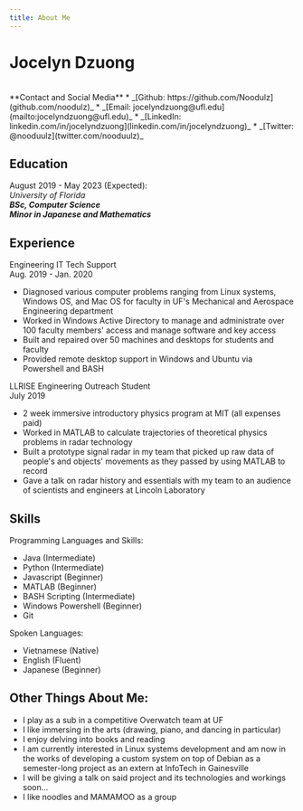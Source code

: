 ```yaml
---
title: About Me
---
```


**Jocelyn Dzuong**
==============
<br/>
**Contact and Social Media**
* _[Github: https://github.com/Noodulz](github.com/noodulz)_
* _[Email: jocelyndzuong@ufl.edu](mailto:jocelyndzuong@ufl.edu)_
* _[LinkedIn: linkedin.com/in/jocelyndzuong](linkedin.com/in/jocelyndzuong)_
* _[Twitter: @nooduulz](twitter.com/nooduulz)_

**Education**
---------
August 2019 - May 2023 (Expected):<br/>  _University of Florida_<br/>  **_BSc, Computer Science_**<br/>**_Minor in Japanese and Mathematics_**

**Experience**
----------
Engineering IT Tech Support <br/>Aug. 2019 - Jan. 2020<br/>
* Diagnosed various computer problems ranging from Linux systems, Windows OS, and Mac OS for faculty in UF's Mechanical and Aerospace Engineering department
* Worked in Windows Active Directory to manage and administrate over 100 faculty members' access and manage software and key access
* Built and repaired over 50 machines and desktops for students and faculty
* Provided remote desktop support in Windows and Ubuntu via Powershell and BASH

LLRISE Engineering Outreach Student<br/>July 2019<br/>
* 2 week immersive introductory physics program at MIT (all expenses paid)
* Worked in MATLAB to calculate trajectories of theoretical physics problems in radar technology 
* Built a prototype signal radar in my team that picked up raw data of people's and objects' movements as they passed by using MATLAB to record
* Gave a talk on radar history and essentials with my team to an audience of scientists and engineers at Lincoln Laboratory 

**Skills**
---------------
Programming Languages and Skills:
* Java (Intermediate)
* Python (Intermediate)
* Javascript (Beginner)
* MATLAB (Beginner)
* BASH Scripting (Intermediate)
* Windows Powershell (Beginner)
* Git

Spoken Languages:
* Vietnamese (Native)
* English (Fluent)
* Japanese (Beginner)

**Other Things About Me:**
----------------------
* I play as a sub in a competitive Overwatch team at UF
* I like immersing in the arts (drawing, piano, and dancing in particular)
* I enjoy delving into books and reading
* I am currently interested in Linux systems development and am  now in the works of developing a custom system on top of Debian as a semester-long project as an extern at InfoTech in Gainesville
* I will be giving a talk on said project and its technologies and workings soon...
* I like noodles and MAMAMOO as a group